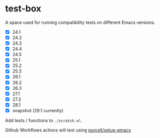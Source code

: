 # test-box
A space used for running compatibility tests on different Emacs versions.

- [x] 24.1
- [x] 24.2
- [x] 24.3
- [x] 24.4
- [x] 24.5
- [x] 25.1
- [x] 25.2
- [x] 25.3
- [x] 26.1
- [x] 26.2
- [x] 26.3
- [x] 27.1
- [x] 27.2
- [x] 28.1
- [x] snapshot (29.1 currently)

Add tests / functions to `./scratch.el`.  

Github Workflows actions will test using [purcell/setup-emacs](https://github.com/purcell/setup-emacs)
